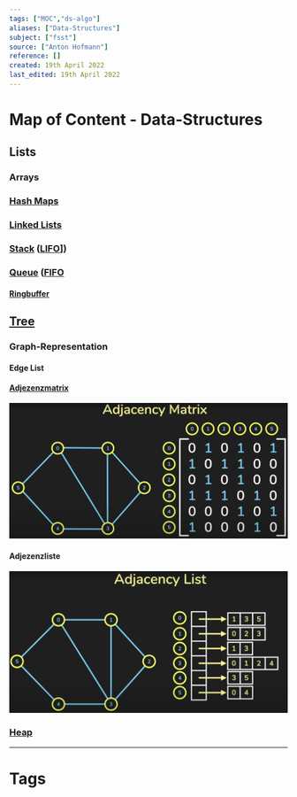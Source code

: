 ```yaml
---
tags: ["MOC","ds-algo"]
aliases: ["Data-Structures"]
subject: ["fsst"]
source: ["Anton Hofmann"]
reference: []
created: 19th April 2022
last_edited: 19th April 2022
---
```

# Map of Content - Data-Structures
## Lists
### Arrays
### [Hash Maps](software-entwicklung/ds-algo/Hash%20Maps.md)
### [Linked Lists](software-entwicklung/ds-algo/Linked%20Lists.md)
### [Stack](software-entwicklung/ds-algo/Stack.md) ([LIFO](software-entwicklung/ds-algo/Stack.md)])
### [Queue](software-entwicklung/C/Queue.md) ([FIFO](software-entwicklung/C/Queue.md)
#### [Ringbuffer](digitaltechnik/Ringbuffer.md)
## [Tree](software-entwicklung/ds-algo/Tree.md)
### Graph-Representation
#### Edge List
#### [Adjezenzmatrix](https://de.wikipedia.org/wiki/Adjazenzmatrix)
![adj_matrix|750](software-entwicklung/assets/adj_matrix.png)
#### Adjezenzliste
![adj_liste|750](software-entwicklung/assets/adj_liste.png)

### [Heap](software-entwicklung/ds-algo/Heap.md)
---
# Tags
